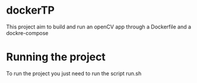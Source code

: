 # dockerTP

This project aim to build and run an openCV app through a Dockerfile and a dockre-compose

# Running the project
To run the project you just need to run the script run.sh
